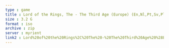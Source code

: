 ```yaml
---
type : game
title : Lord of the Rings, The - The Third Age (Europe) (En,Nl,Pt,Sv,Pl)
size : 3.2 G
format : iso
archive : zip
server : myrient
link2 : Lord%20of%20the%20Rings%2C%20The%20-%20The%20Third%20Age%20%28Europe%29%20%28En%2CNl%2CPt%2CSv%2CPl%29
---
```

